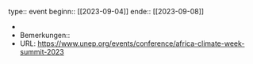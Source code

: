 type:: event
beginn:: [[2023-09-04]]
ende:: [[2023-09-08]]

-
- Bemerkungen::
- URL: https://www.unep.org/events/conference/africa-climate-week-summit-2023